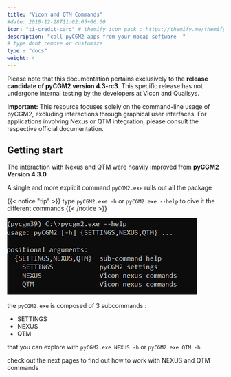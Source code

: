 ```yaml
---
title: "Vicon and QTM Commands"
#date: 2018-12-28T11:02:05+06:00
icon: "ti-credit-card" # themify icon pack : https://themify.me/themify-icons
description: "call pyCGM2 apps from your mocap software  "
# type dont remove or customize
type : "docs"
weight: 4
---
```



<p class="text-danger">Please note that this documentation pertains exclusively to the <strong>release candidate of pyCGM2 version 4.3-rc3</strong>. This specific release has not undergone internal testing by the developers at Vicon and Qualisys.</p>

<div class="alert alert-info" role="alert">
<strong>Important:</strong> This resource focuses solely on the command-line usage of pyCGM2, excluding interactions through graphical user interfaces. For applications involving Nexus or QTM integration, please consult the respective official documentation.
</div>



## Getting start

The interaction with Nexus and QTM were heavily improved from **pyCGM2 Version 4.3.0**


A single and more explicit command `pyCGM2.exe` rulls out all the package 

{{< notice "tip" >}}
  type `pyCGM2.exe -h` or `pyCGM2.exe --help` to dive it the different commands 
{{< /notice >}}

![qtmeventShortcuts](pycm2exe_mainCommands.png)

the `pyCGM2.exe` is composed of 3 subcommands : 
 * SETTINGS
 * NEXUS 
 * QTM  

that you can explore with `pyCGM2.exe NEXUS -h` or `pyCGM2.exe QTM -h`. 

check out the next pages to find out how to work with NEXUS and QTM commands

  


